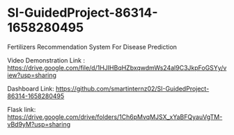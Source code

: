 # SI-GuidedProject-86314-1658280495
Fertilizers Recommendation System For Disease Prediction

Video Demonstration Link : https://drive.google.com/file/d/1HJIHBqHZbxqwdmWs24al9C3JkpFoGSYy/view?usp=sharing

Dashboard Link: https://github.com/smartinternz02/SI-GuidedProject-86314-1658280495

Flask link: https://drive.google.com/drive/folders/1Ch6pMvqMJSX_xYaBFQyauVgTM-vBd9yM?usp=sharing
